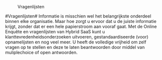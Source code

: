 <properties>
	<page>
		<title>Vragenlijsten</title>
	</page>
	<menu>
		<position>Vragenlijsten 
		<title>Introductie</title>
	</menu>
</properties>

#Vragenlijsten#
<description>Informatie is misschien wel het belangrijkste onderdeel binnen elke organisatie. Maar hoe zorgt u ervoor dat u de juiste informatie krijgt, zonder dat er een hele papierstroom aan vooraf gaat.
Met de Online Enquête en vragenlijsten van Hybrid SaaS kunt u klanttevredenheidsonderzoeken uitvoeren, gestandaardiseerde (voor) opnamelijsten en nog veel meer. U heeft de volledige vrijheid om zelf vragen op te stellen en deze te laten beantwoorden door middel van muliplechoice of open antwoorden.
</description>

